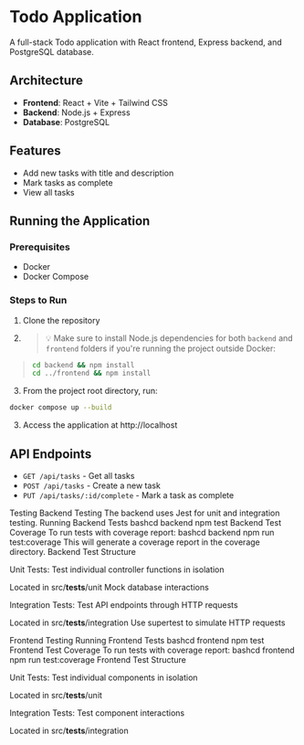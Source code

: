 # Todo Application

A full-stack Todo application with React frontend, Express backend, and PostgreSQL database.

## Architecture

- **Frontend**: React + Vite + Tailwind CSS
- **Backend**: Node.js + Express
- **Database**: PostgreSQL

## Features

- Add new tasks with title and description
- Mark tasks as complete
- View all tasks

## Running the Application

### Prerequisites

- Docker
- Docker Compose

### Steps to Run

1. Clone the repository
2. > 💡 Make sure to install Node.js dependencies for both `backend` and `frontend` folders if you're running the project outside Docker:
> 
> ```bash
> cd backend && npm install
> cd ../frontend && npm install
> ```

3. From the project root directory, run:

```bash
docker compose up --build
```

3. Access the application at http://localhost

## API Endpoints

- `GET /api/tasks` - Get all tasks
- `POST /api/tasks` - Create a new task
- `PUT /api/tasks/:id/complete` - Mark a task as complete


Testing
Backend Testing
The backend uses Jest for unit and integration testing.
Running Backend Tests
bashcd backend
npm test
Backend Test Coverage
To run tests with coverage report:
bashcd backend
npm run test:coverage
This will generate a coverage report in the coverage directory.
Backend Test Structure

Unit Tests: Test individual controller functions in isolation

Located in src/__tests__/unit
Mock database interactions


Integration Tests: Test API endpoints through HTTP requests

Located in src/__tests__/integration
Use supertest to simulate HTTP requests



Frontend Testing
Running Frontend Tests
bashcd frontend
npm test
Frontend Test Coverage
To run tests with coverage report:
bashcd frontend
npm run test:coverage
Frontend Test Structure

Unit Tests: Test individual components in isolation

Located in src/__tests__/unit


Integration Tests: Test component interactions

Located in src/__tests__/integration
